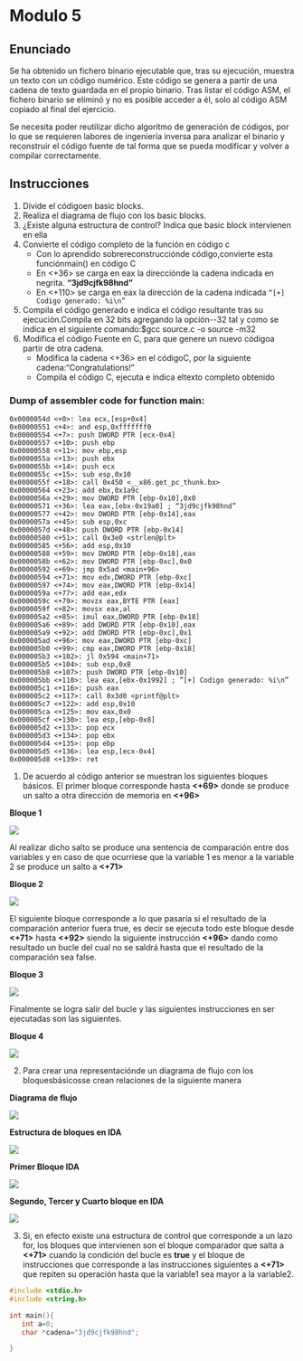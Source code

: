 # Modulo 5

## Enunciado

Se ha obtenido un fichero binario ejecutable que, tras su ejecución, muestra un texto con un código numérico. Este código se genera a partir de una cadena de texto guardada en el propio binario. Tras listar el código ASM, el fichero binario se eliminó y no es posible acceder a él, solo al código ASM copiado al final del ejercicio.

Se necesita poder reutilizar dicho algoritmo de generación de códigos, por lo que se requieren labores de ingeniería inversa para analizar el binario y reconstruir el  código fuente de tal forma que se pueda modificar y volver a compilar correctamente.

## Instrucciones

1. Divide el códigoen basic blocks.
2. Realiza el diagrama de flujo con los basic blocks.
3. ¿Existe alguna estructura de control? Indica que basic block intervienen en ella
4. Convierte el código completo de la función en código c
    - Con lo aprendido sobrereconstrucciónde código,convierte esta funciónmain() en código C
    - En <+36> se carga en eax la direcciónde la cadena indicada en negrita. **“3jd9cjfk98hnd”**
    - En <+110> se carga en eax la dirección de la cadena indicada `“[+] Codigo generado: %i\n”` 
5. Compila el código generado e indica el código resultante tras su ejecución.Compila en 32 bits agregando la opción--32 tal y como se indica en el siguiente comando:$gcc source.c -o source -m32
6. Modifica el código Fuente en C, para que genere un nuevo códigoa partir de otra cadena.
    - Modifica la cadena <+36> en el códigoC, por la siguiente cadena:“Congratulations!”
    - Compila el código C, ejecuta e indica eltexto completo obtenido

### Dump of assembler code for function main:

``` 
0x0000054d <+0>: lea ecx,[esp+0x4]
0x00000551 <+4>: and esp,0xfffffff0
0x00000554 <+7>: push DWORD PTR [ecx-0x4]
0x00000557 <+10>: push ebp
0x00000558 <+11>: mov ebp,esp
0x0000055a <+13>: push ebx
0x0000055b <+14>: push ecx
0x0000055c <+15>: sub esp,0x10
0x0000055f <+18>: call 0x450 <__x86.get_pc_thunk.bx>
0x00000564 <+23>: add ebx,0x1a9c
0x0000056a <+29>: mov DWORD PTR [ebp-0x10],0x0
0x00000571 <+36>: lea eax,[ebx-0x19a0] ; “3jd9cjfk98hnd”
0x00000577 <+42>: mov DWORD PTR [ebp-0x14],eax
0x0000057a <+45>: sub esp,0xc
0x0000057d <+48>: push DWORD PTR [ebp-0x14]
0x00000580 <+51>: call 0x3e0 <strlen@plt>
0x00000585 <+56>: add esp,0x10
0x00000588 <+59>: mov DWORD PTR [ebp-0x18],eax
0x0000058b <+62>: mov DWORD PTR [ebp-0xc],0x0
0x00000592 <+69>: jmp 0x5ad <main+96>
0x00000594 <+71>: mov edx,DWORD PTR [ebp-0xc]
0x00000597 <+74>: mov eax,DWORD PTR [ebp-0x14]
0x0000059a <+77>: add eax,edx
0x0000059c <+79>: movzx eax,BYTE PTR [eax]
0x0000059f <+82>: movsx eax,al
0x000005a2 <+85>: imul eax,DWORD PTR [ebp-0x18]
0x000005a6 <+89>: add DWORD PTR [ebp-0x10],eax
0x000005a9 <+92>: add DWORD PTR [ebp-0xc],0x1
0x000005ad <+96>: mov eax,DWORD PTR [ebp-0xc]
0x000005b0 <+99>: cmp eax,DWORD PTR [ebp-0x18]
0x000005b3 <+102>: jl 0x594 <main+71>
0x000005b5 <+104>: sub esp,0x8
0x000005b8 <+107>: push DWORD PTR [ebp-0x10]
0x000005bb <+110>: lea eax,[ebx-0x1992] ; “[+] Codigo generado: %i\n”
0x000005c1 <+116>: push eax
0x000005c2 <+117>: call 0x3d0 <printf@plt>
0x000005c7 <+122>: add esp,0x10
0x000005ca <+125>: mov eax,0x0
0x000005cf <+130>: lea esp,[ebp-0x8]
0x000005d2 <+133>: pop ecx
0x000005d3 <+134>: pop ebx
0x000005d4 <+135>: pop ebp
0x000005d5 <+136>: lea esp,[ecx-0x4]
0x000005d8 <+139>: ret
```

1. De  acuerdo  al código anterior se muestran los siguientes bloques básicos. El primer bloque corresponde hasta **<+69>** donde se produce un salto a otra dirección de memoria en **<+96>**

**Bloque 1**

![](/images/modulo5/bloque1.PNG)

  Al realizar dicho salto se produce una sentencia de comparación entre dos variables y en caso de que ocurriese que la variable 1 es menor a la variable 2 se produce un salto a **<+71>**
  
 **Bloque 2**
 
 ![](/images/modulo5/bloque2.PNG)
 
El siguiente bloque corresponde a lo que pasaría si el resultado de la comparación anterior fuera true, es decir se ejecuta todo este bloque desde **<+71>** hasta  **<+92>** siendo la siguiente instrucción **<+96>** dando como resultado un bucle del cual no se saldrá hasta que el resultado de la comparación sea false. 

**Bloque 3**

![](/images/modulo5/bloque3.PNG)

Finalmente se logra salir del bucle y las siguientes instrucciones en ser ejecutadas son las siguientes.

**Bloque 4**

![](/images/modulo5/bloque4.PNG)

2. Para crear una representaciónde un diagrama de flujo con los bloquesbásicosse crean relaciones de la siguiente manera

**Diagrama de flujo**

![](/images/modulo5/diagramadeflujo.PNG)

**Estructura de bloques en IDA**

![](/images/modulo5/bloquesida.PNG)

**Primer Bloque IDA**

![](/images/modulo5/primerbloqueida.PNG)

**Segundo, Tercer y Cuarto bloque en IDA**

![](/images/modulo5/esquema.PNG)

3. Si, en efecto existe una estructura de control que corresponde a un lazo for, los bloques que intervienen son el bloque comparador que salta a **<+71>** cuando la condición del bucle es **true** y el bloque de instrucciones que corresponde a las instrucciones siguientes a **<+71>** que repiten su operación hasta que la variable1 sea mayor a la variable2.

```c
#include <stdio.h>
#include <string.h>

int main(){
   int a=0;
   char *cadena="3jd9cjfk98hnd";

}


```
